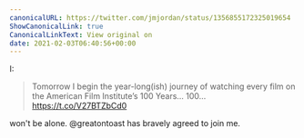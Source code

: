 ```yaml
---
canonicalURL: https://twitter.com/jmjordan/status/1356855172325019654
ShowCanonicalLink: true
CanonicalLinkText: View original on
date: 2021-02-03T06:40:56+00:00
---
```

I:

> Tomorrow I begin the year-long(ish) journey of watching every film on the American Film Institute’s 100 Years… 100… https://t.co/V27BTZbCd0

won't be alone. @greatontoast has bravely agreed to join me.